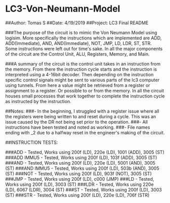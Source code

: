 # LC3-Von-Neumann-Model

##Author: Tomas S
##Date: 4/19/2019
##Project: LC3 Final README

###The purpose of the circuit is to mimic the Von Neumann Model using logisim. More specifically the instructions which are implemented are ADD, ADD(Immediate), AND, AND(Immediate), NOT, JMP, LD, LDR, ST, STR. Some instructions were left out for time's sake. In all the major components of the circuit are the Control Unit, ALU, Registers, Memory, and Main. 

###A summary of the circuit is the control unit takes in an instruction from the memory. From there the instruction cycle starts and the instruction is interpreted using a 4-16bit decoder. Then depending on the instruction specific control signals might be sent to various parts of the lc3 computer using tunnels. From here a value might be retrieved from a register or assignment to a register. Or possible to or from the memory. In all the circuit houses small processes that work together to complete the instruction cycle as instructed by the instruction.

##Notes:
###- In the beginning, I struggled with a register issue where all the registers were being written to and reset during a cycle. This was an issue caused by the DR not being set prior to the operation.
###- All instructions have been tested and noted as working.
###- File names ending with _2 due to a halfway reset in the engineer's making of the circuit. 

##INSTRUCTION TESTS:

###ADD - Tested, Works using 200f (LD), 220e (LD), 1001 (ADD), 3005 (ST)
###ADD IMMU5 - Tested, Works using 200f (LD), 103f (ADD), 3005 (ST)
###AND - Tested, Works using 200f (LD), 220e (LD), 5001 (AND), 3005 (ST)
###AND IMMU5 - Tested, Works using 200f (LD), 503b (AND), 3005 (ST)
###NOT - Tested, Works using 200f (LD), 903f (NOT), 3005 (ST)
###JMP - Tested, Works using 200f (LD), c000 (JMP)
###LD - Tested, Works using 200f (LD), 3003 (ST)
###LDR - Tested, Works using 220e (LD), 6067 (LDR), 3004 (ST)
###ST - Tested, Works using 200f (LD), 3003 (ST)
###STR - Tested, Works using 200f (LD), 220e (LD), 706f (STR)    
